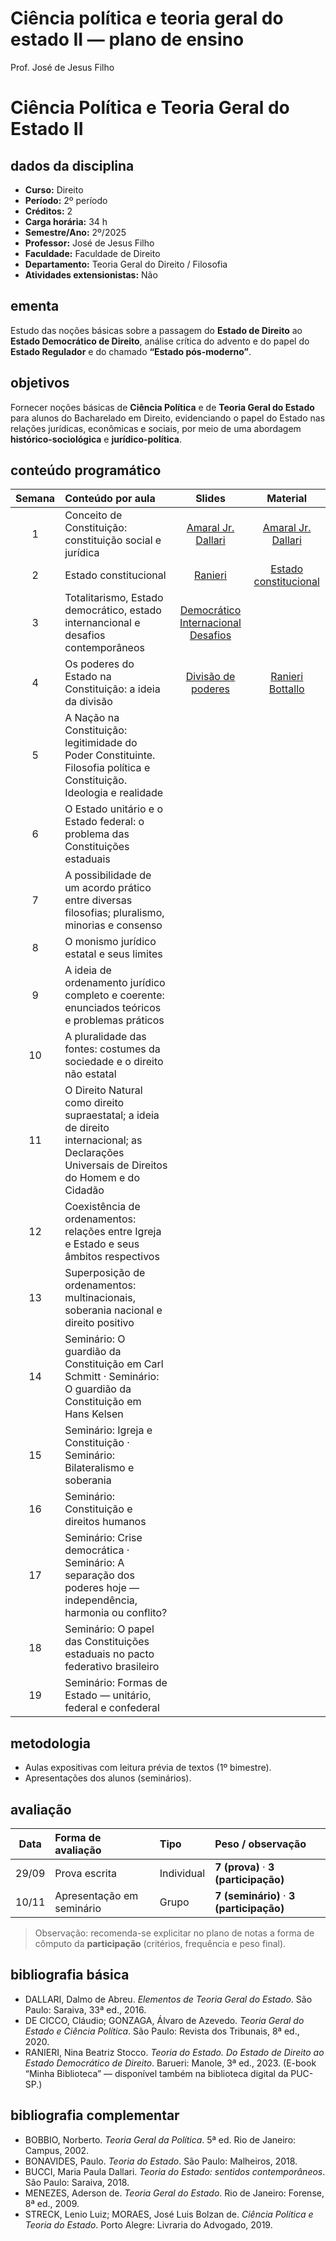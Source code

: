 # Ciência política e teoria geral do estado II — plano de ensino
Prof. José de Jesus Filho

# Ciência Política e Teoria Geral do Estado II

## dados da disciplina

- **Curso:** Direito  
- **Período:** 2º período  
- **Créditos:** 2  
- **Carga horária:** 34 h  
- **Semestre/Ano:** 2º/2025  
- **Professor:** José de Jesus Filho  
- **Faculdade:** Faculdade de Direito  
- **Departamento:** Teoria Geral do Direito / Filosofia  
- **Atividades extensionistas:** Não

## ementa

Estudo das noções básicas sobre a passagem do **Estado de Direito** ao
**Estado Democrático de Direito**, análise crítica do advento e do papel
do **Estado Regulador** e do chamado **“Estado pós-moderno”**.

## objetivos

Fornecer noções básicas de **Ciência Política** e de **Teoria Geral do
Estado** para alunos do Bacharelado em Direito, evidenciando o papel do
Estado nas relações jurídicas, econômicas e sociais, por meio de uma
abordagem **histórico-sociológica** e **jurídico-política**.

## conteúdo programático

| Semana | Conteúdo por aula | Slides | Material |
|:--:|:---|:--:|:--:|
| 1 | Conceito de Constituição: constituição social e jurídica | [Amaral Jr.](https://jjesusfilho.github.io/tge2/aula1/constitucionalismo_conceito_e_constituicao.html) [Dallari](https://jjesusfilho.github.io/tge2/aula1/dallari.html) | [Amaral Jr.](https://drive.google.com/file/d/1zDxvEAxh1lNEMRDNrFODOhBz-sjWdexn/view?usp=drive_link) [Dallari](https://drive.google.com/file/d/17QjpdpU3vVGyJ8mtkuH9d-QI8qQyxmeW/view?usp=drive_link) |
| 2 | Estado constitucional | [Ranieri](https://jjesusfilho.github.io/tge2/aula2/estado_constitucional.html) | [Estado constitucional](https://drive.google.com/file/d/1TjWNjqlQLl0eRypMd_SvwDCFALUSuxX6/view?usp=drive_link) |
| 3 | Totalitarismo, Estado democrático, estado internancional e desafios contemporâneos | [Democrático](https://jjesusfilho.github.io/tge2/aula3/estado_democrático.html) [Internacional](https://jjesusfilho.github.io/tge2/aula3/estado_internacional.html) [Desafios](https://jjesusfilho.github.io/tge2/aula3/desafios_contemporaneos.html) |  |
| 4 | Os poderes do Estado na Constituição: a ideia da divisão | [Divisão de poderes](https://jjesusfilho.github.io/tge2/aula4/divisao_poderes.html) | [Ranieri](https://drive.google.com/file/d/15MN1BndU_X0cfyRl7OKRaYTZblifDpdk/view?usp=drive_link) [Bottallo](https://drive.google.com/file/d/1UaAkMCIwkPWn1XcsCE9Q-Ce3Tm7bmH5r/view?usp=drive_link) |
| 5 | A Nação na Constituição: legitimidade do Poder Constituinte. Filosofia política e Constituição. Ideologia e realidade |  |  |
| 6 | O Estado unitário e o Estado federal: o problema das Constituições estaduais |  |  |
| 7 | A possibilidade de um acordo prático entre diversas filosofias; pluralismo, minorias e consenso |  |  |
| 8 | O monismo jurídico estatal e seus limites |  |  |
| 9 | A ideia de ordenamento jurídico completo e coerente: enunciados teóricos e problemas práticos |  |  |
| 10 | A pluralidade das fontes: costumes da sociedade e o direito não estatal |  |  |
| 11 | O Direito Natural como direito supraestatal; a ideia de direito internacional; as Declarações Universais de Direitos do Homem e do Cidadão |  |  |
| 12 | Coexistência de ordenamentos: relações entre Igreja e Estado e seus âmbitos respectivos |  |  |
| 13 | Superposição de ordenamentos: multinacionais, soberania nacional e direito positivo |  |  |
| 14 | Seminário: O guardião da Constituição em Carl Schmitt · Seminário: O guardião da Constituição em Hans Kelsen |  |  |
| 15 | Seminário: Igreja e Constituição · Seminário: Bilateralismo e soberania |  |  |
| 16 | Seminário: Constituição e direitos humanos |  |  |
| 17 | Seminário: Crise democrática · Seminário: A separação dos poderes hoje — independência, harmonia ou conflito? |  |  |
| 18 | Seminário: O papel das Constituições estaduais no pacto federativo brasileiro |  |  |
| 19 | Seminário: Formas de Estado — unitário, federal e confederal |  |  |

## metodologia

- Aulas expositivas com leitura prévia de textos (1º bimestre).  
- Apresentações dos alunos (seminários).

## avaliação

| Data | Forma de avaliação | Tipo | Peso / observação |
|:--:|:---|:---|:---|
| 29/09 | Prova escrita | Individual | **7 (prova)** · **3 (participação)** |
| 10/11 | Apresentação em seminário | Grupo | **7 (seminário)** · **3 (participação)** |

> Observação: recomenda-se explicitar no plano de notas a forma de
> cômputo da **participação** (critérios, frequência e peso final).

## bibliografia básica

- DALLARI, Dalmo de Abreu. *Elementos de Teoria Geral do Estado*. São
  Paulo: Saraiva, 33ª ed., 2016.  
- DE CICCO, Cláudio; GONZAGA, Álvaro de Azevedo. *Teoria Geral do Estado
  e Ciência Política*. São Paulo: Revista dos Tribunais, 8ª ed., 2020.  
- RANIERI, Nina Beatriz Stocco. *Teoria do Estado. Do Estado de Direito
  ao Estado Democrático de Direito*. Barueri: Manole, 3ª ed., 2023.
  (E-book “Minha Biblioteca” — disponível também na biblioteca digital
  da PUC-SP.)

## bibliografia complementar

- BOBBIO, Norberto. *Teoria Geral da Política*. 5ª ed. Rio de Janeiro:
  Campus, 2002.  
- BONAVIDES, Paulo. *Teoria do Estado*. São Paulo: Malheiros, 2018.  
- BUCCI, Maria Paula Dallari. *Teoria do Estado: sentidos
  contemporâneos*. São Paulo: Saraiva, 2018.  
- MENEZES, Aderson de. *Teoria Geral do Estado*. Rio de Janeiro:
  Forense, 8ª ed., 2009.  
- STRECK, Lenio Luiz; MORAES, José Luis Bolzan de. *Ciência Política e
  Teoria do Estado*. Porto Alegre: Livraria do Advogado, 2019.

